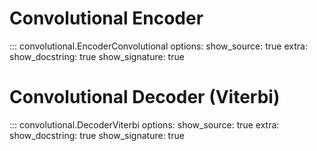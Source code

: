 # Convolutional Encoder

::: convolutional.EncoderConvolutional
    options:
        show_source: true
        extra:
            show_docstring: true
            show_signature: true


# Convolutional Decoder (Viterbi)

::: convolutional.DecoderViterbi
    options:
        show_source: true
        extra:
            show_docstring: true
            show_signature: true
    